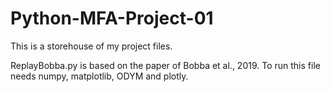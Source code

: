 # Python-MFA-Project-01
This is a storehouse of my project files.

ReplayBobba.py is based on the paper of Bobba et al., 2019.
To run this file needs numpy, matplotlib, ODYM and plotly.
